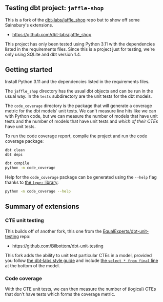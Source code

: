 ## Testing dbt project: `jaffle-shop`

This is a fork of the [dbt-labs/jaffle_shop](https://github.com/dbt-labs/jaffle_shop) repo but to show off some Sainsbury's extensions.

- https://github.com/dbt-labs/jaffle_shop

This project has only been tested using Python 3.11 with the dependencies listed in the requirements files. Since this is a project just for testing, we're only using SQLite and dbt version 1.4.

## Getting started

Install Python 3.11 and the dependencies listed in the requirements files.

The `jaffle_shop` directory has the usual dbt objects and can be run in the usual way. In the `tests` subdirectory are the unit tests for the dbt models.

The `code_coverage` directory is the package that will generate a coverage metric for the dbt models' unit tests. We can't measure line hits like we can with Python code, but we can measure the number of models that have unit tests and the number of models that have unit tests and _which of their CTEs_ have unit tests.

To run the code coverage report, compile the project and run the code coverage package:

```bash
dbt clean
dbt deps

dbt compile
python -m code_coverage
```

Help for the `code_coverage` package can be generated using the `--help` flag thanks to [the `typer` library](https://typer.tiangolo.com/):

```bash
python -m code_coverage --help
```

## Summary of extensions

### CTE unit testing

This builds off of another fork, this one from the [EqualExperts/dbt-unit-testing](https://github.com/EqualExperts/dbt-unit-testing) repo:

- https://github.com/Bilbottom/dbt-unit-testing

This fork adds the ability to unit test particular CTEs in a model, provided you follow [the dbt-labs style guide](https://github.com/dbt-labs/corp/blob/main/dbt_style_guide.md) and include [the `select * from final` line](https://github.com/dbt-labs/corp/blob/725b6e9cf2af208d24a52fc04095c2feaff20b9d/dbt_style_guide.md?plain=1#L157-L158) at the bottom of the model.

### Code coverage

With the CTE unit tests, we can then measure the number of (logical) CTEs that don't have tests which forms the coverage metric.
